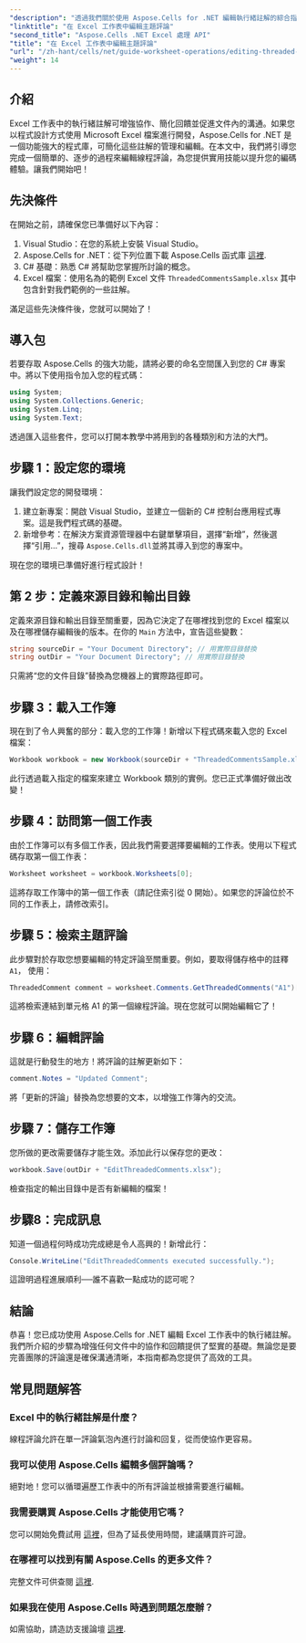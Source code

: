 ```yaml
---
"description": "透過我們關於使用 Aspose.Cells for .NET 編輯執行緒註解的綜合指南，釋放 Excel 中協作的全部潛力。本文提供了一種清晰的、循序漸進的方法來增強 Excel 工作表中的溝通。"
"linktitle": "在 Excel 工作表中編輯主題評論"
"second_title": "Aspose.Cells .NET Excel 處理 API"
"title": "在 Excel 工作表中編輯主題評論"
"url": "/zh-hant/cells/net/guide-worksheet-operations/editing-threaded-comments/"
"weight": 14
---
```


## 介紹

Excel 工作表中的執行緒註解可增強協作、簡化回饋並促進文件內的溝通。如果您以程式設計方式使用 Microsoft Excel 檔案進行開發，Aspose.Cells for .NET 是一個功能強大的程式庫，可簡化這些註解的管理和編輯。在本文中，我們將引導您完成一個簡單的、逐步的過程來編輯線程評論，為您提供實用技能以提升您的編碼體驗。讓我們開始吧！

## 先決條件
在開始之前，請確保您已準備好以下內容：

1. Visual Studio：在您的系統上安裝 Visual Studio。
2. Aspose.Cells for .NET：從下列位置下載 Aspose.Cells 函式庫 [這裡](https://releases。aspose.com/cells/net/).
3. C# 基礎：熟悉 C# 將幫助您掌握所討論的概念。
4. Excel 檔案：使用名為的範例 Excel 文件 `ThreadedCommentsSample.xlsx` 其中包含針對我們範例的一些註解。

滿足這些先決條件後，您就可以開始了！

## 導入包
若要存取 Aspose.Cells 的強大功能，請將必要的命名空間匯入到您的 C# 專案中。將以下使用指令加入您的程式碼：

```csharp
using System;
using System.Collections.Generic;
using System.Linq;
using System.Text;
```

透過匯入這些套件，您可以打開本教學中將用到的各種類別和方法的大門。

## 步驟 1：設定您的環境
讓我們設定您的開發環境：

1. 建立新專案：開啟 Visual Studio，並建立一個新的 C# 控制台應用程式專案。這是我們程式碼的基礎。
2. 新增參考：在解決方案資源管理器中右鍵單擊項目，選擇“新增”，然後選擇“引用...”，搜尋 `Aspose.Cells.dll`並將其導入到您的專案中。

現在您的環境已準備好進行程式設計！

## 第 2 步：定義來源目錄和輸出目錄
定義來源目錄和輸出目錄至關重要，因為它決定了在哪裡找到您的 Excel 檔案以及在哪裡儲存編輯後的版本。在你的 `Main` 方法中，宣告這些變數：

```csharp
string sourceDir = "Your Document Directory"; // 用實際目錄替換
string outDir = "Your Document Directory"; // 用實際目錄替換
```

只需將“您的文件目錄”替換為您機器上的實際路徑即可。

## 步驟 3：載入工作簿
現在到了令人興奮的部分：載入您的工作簿！新增以下程式碼來載入您的 Excel 檔案：

```csharp
Workbook workbook = new Workbook(sourceDir + "ThreadedCommentsSample.xlsx");
```

此行透過載入指定的檔案來建立 Workbook 類別的實例。您已正式準備好做出改變！

## 步驟 4：訪問第一個工作表
由於工作簿可以有多個工作表，因此我們需要選擇要編輯的工作表。使用以下程式碼存取第一個工作表：

```csharp
Worksheet worksheet = workbook.Worksheets[0];
```

這將存取工作簿中的第一個工作表（請記住索引從 0 開始）。如果您的評論位於不同的工作表上，請修改索引。

## 步驟 5：檢索主題評論
此步驟對於存取您想要編輯的特定評論至關重要。例如，要取得儲存格中的註釋 `A1`， 使用：

```csharp
ThreadedComment comment = worksheet.Comments.GetThreadedComments("A1")[0];
```

這將檢索連結到單元格 A1 的第一個線程評論。現在您就可以開始編輯它了！

## 步驟 6：編輯評論
這就是行動發生的地方！將評論的註解更新如下：

```csharp
comment.Notes = "Updated Comment";
```

將「更新的評論」替換為您想要的文本，以增強工作簿內的交流。

## 步驟 7：儲存工作簿
您所做的更改需要儲存才能生效。添加此行以保存您的更改：

```csharp
workbook.Save(outDir + "EditThreadedComments.xlsx");
```

檢查指定的輸出目錄中是否有新編輯的檔案！

## 步驟8：完成訊息
知道一個過程何時成功完成總是令人高興的！新增此行：

```csharp
Console.WriteLine("EditThreadedComments executed successfully.");
```

這證明過程進展順利──誰不喜歡一點成功的認可呢？

## 結論
恭喜！您已成功使用 Aspose.Cells for .NET 編輯 Excel 工作表中的執行緒註解。我們所介紹的步驟為增強任何文件中的協作和回饋提供了堅實的基礎。無論您是要完善團隊的評論還是確保溝通清晰，本指南都為您提供了高效的工具。

## 常見問題解答

### Excel 中的執行緒註解是什麼？
線程評論允許在單一評論氣泡內進行討論和回复，從而使協作更容易。

### 我可以使用 Aspose.Cells 編輯多個評論嗎？
絕對地！您可以循環遍歷工作表中的所有評論並根據需要進行編輯。

### 我需要購買 Aspose.Cells 才能使用它嗎？
您可以開始免費試用 [這裡](https://releases.aspose.com/)，但為了延長使用時間，建議購買許可證。

### 在哪裡可以找到有關 Aspose.Cells 的更多文件？
完整文件可供查閱 [這裡](https://reference。aspose.com/cells/net/).

### 如果我在使用 Aspose.Cells 時遇到問題怎麼辦？
如需協助，請造訪支援論壇 [這裡](https://forum。aspose.com/c/cells/9).